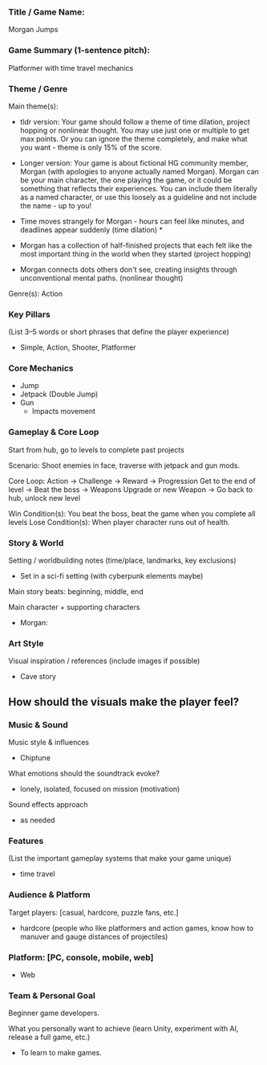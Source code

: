 ### Title / Game Name:
Morgan Jumps

### Game Summary (1-sentence pitch):
Platformer with time travel mechanics

### Theme / Genre

Main theme(s): 
- tldr version: Your game should follow a theme of time dilation, project hopping or nonlinear thought. You may use just one or multiple to get max points. Or you can ignore the theme completely, and make what you want - theme is only 15% of the score.

- Longer version: Your game is about fictional HG community member, Morgan (with apologies to anyone actually named Morgan). Morgan can be your main character, the one playing the game, or it could be something that reflects their experiences. You can include them literally as a named character, or use this loosely as a guideline and not include the name - up to you! 

- Time moves strangely for Morgan - hours can feel like minutes, and deadlines appear suddenly (time dilation) *
- Morgan has a collection of half-finished projects that each felt like the most important thing in the world when they started (project hopping) 
- Morgan connects dots others don't see, creating insights through unconventional mental paths. (nonlinear thought)

Genre(s): Action

### Key Pillars

(List 3–5 words or short phrases that define the player experience)
- Simple, Action, Shooter, Platformer

### Core Mechanics
- Jump
- Jetpack (Double Jump)
- Gun
  - Impacts movement

### Gameplay & Core Loop

Start from hub, go to levels to complete past projects

Scenario: Shoot enemies in face, traverse with jetpack and gun mods.

Core Loop: Action → Challenge → Reward → Progression
Get to the end of level -> Beat the boss -> Weapons Upgrade or new Weapon -> Go back to hub, unlock new level

Win Condition(s): You beat the boss, beat the game when you complete all levels
Lose Condition(s): When player character runs out of health.

### Story & World

Setting / worldbuilding notes (time/place, landmarks, key exclusions)
- Set in a sci-fi setting (with cyberpunk elements maybe)

Main story beats: beginning, middle, end

Main character + supporting characters
- Morgan:

### Art Style

Visual inspiration / references (include images if possible)
- Cave story

How should the visuals make the player feel?
- 

### Music & Sound

Music style & influences
- Chiptune

What emotions should the soundtrack evoke?
- lonely, isolated, focused on mission (motivation)

Sound effects approach
- as needed

### Features

(List the important gameplay systems that make your game unique)
- time travel

### Audience & Platform

Target players: [casual, hardcore, puzzle fans, etc.]
- hardcore (people who like platformers and action games, know how to manuver and gauge distances of projectiles)

### Platform: [PC, console, mobile, web]
- Web

### Team & Personal Goal

Beginner game developers.

What you personally want to achieve (learn Unity, experiment with AI, release a full game, etc.)
- To learn to make games.
